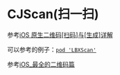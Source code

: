 # CJScan(扫一扫)

参考[iOS 原生二维码[扫码]与[生成]详解](https://www.jianshu.com/p/2180e940a589)

可以参考的例子：[`pod 'LBXScan'`](https://github.com/MxABC/LBXScan)

参考[iOS_最全的二维码篇](https://www.jianshu.com/p/7b0def7c2e74)



